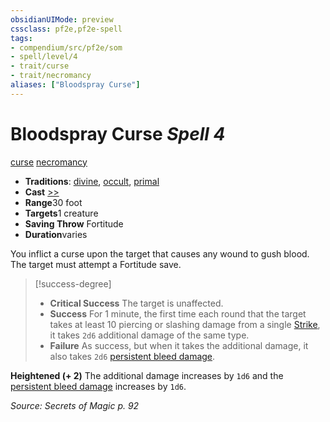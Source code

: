 ```yaml
---
obsidianUIMode: preview
cssclass: pf2e,pf2e-spell
tags:
- compendium/src/pf2e/som
- spell/level/4
- trait/curse
- trait/necromancy
aliases: ["Bloodspray Curse"]
---
```

# Bloodspray Curse *Spell 4*   
[curse](/rules/traits/curse.md)  [necromancy](/rules/traits/necromancy.md)  

- **Traditions**: [divine](/rules/traits/divine.md), [occult](/rules/traits/occult.md), [primal](/rules/traits/primal.md)
- **Cast** [>>](/rules/core-rulebook/chapter-9-playing-the-game.md#Actions "Two-Action") 
- **Range**30 foot
- **Targets**1 creature
- **Saving Throw** Fortitude
- **Duration**varies

You inflict a curse upon the target that causes any wound to gush blood. The target must attempt a Fortitude save.

> [!success-degree] 
> - **Critical Success** The target is unaffected.
> - **Success** For 1 minute, the first time each round that the target takes at least 10 piercing or slashing damage from a single [Strike](/rules/actions/strike.md), it takes `2d6` additional damage of the same type.
> - **Failure** As success, but when it takes the additional damage, it also takes `2d6` [persistent bleed damage](/rules/conditions.md#Persistent%20Damage).

**Heightened (+ 2)** The additional damage increases by `1d6` and the [persistent bleed damage](/rules/conditions.md#Persistent%20Damage) increases by `1d6`.

*Source: Secrets of Magic p. 92*